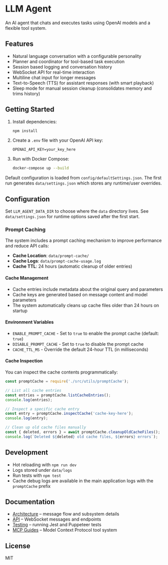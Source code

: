 # LLM Agent

An AI agent that chats and executes tasks using OpenAI models and a flexible tool system.

## Features

- Natural language conversation with a configurable personality
- Planner and coordinator for tool-based task execution
- Session based logging and conversation history
- WebSocket API for real-time interaction
- Multiline chat input for longer messages
- Text-to-Speech (TTS) for assistant responses (with smart playback)
- Sleep mode for manual session cleanup (consolidates memory and trims history)

## Getting Started

1. Install dependencies:
   ```bash
   npm install
   ```
2. Create a `.env` file with your OpenAI API key:
   ```
   OPENAI_API_KEY=your_key_here
   ```
3. Run with Docker Compose:
   ```bash
   docker-compose up --build
   ```

Default configuration is loaded from `config/defaultSettings.json`. The first run
generates `data/settings.json` which stores any runtime/user overrides.

## Configuration

Set `LLM_AGENT_DATA_DIR` to choose where the `data` directory lives. See
`data/settings.json` for runtime options saved after the first start.

### Prompt Caching

The system includes a prompt caching mechanism to improve performance and reduce API calls:

- **Cache Location**: `data/prompt-cache/`
- **Cache Logs**: `data/prompt-cache-usage.log`
- **Cache TTL**: 24 hours (automatic cleanup of older entries)

#### Cache Management

- Cache entries include metadata about the original query and parameters
- Cache keys are generated based on message content and model parameters
- The system automatically cleans up cache files older than 24 hours on startup

#### Environment Variables

- `ENABLE_PROMPT_CACHE` - Set to `true` to enable the prompt cache (default: `true`)
- `DISABLE_PROMPT_CACHE` - Set to `true` to disable the prompt cache
- `CACHE_TTL_MS` - Override the default 24-hour TTL (in milliseconds)

#### Cache Inspection

You can inspect the cache contents programmatically:

```javascript
const promptCache = require('./src/utils/promptCache');

// List all cache entries
const entries = promptCache.listCacheEntries();
console.log(entries);

// Inspect a specific cache entry
const entry = promptCache.inspectCache('cache-key-here');
console.log(entry);

// Clean up old cache files manually
const { deleted, errors } = await promptCache.cleanupOldCacheFiles();
console.log(`Deleted ${deleted} old cache files, ${errors} errors`);
```

## Development

- Hot reloading with `npm run dev`
- Logs stored under `data/logs`
- Run tests with `npm test`
- Cache debug logs are available in the main application logs with the `promptCache` prefix

## Documentation

- [Architecture](docs/architecture.md) – message flow and subsystem details
- [API](docs/api.md) – WebSocket messages and endpoints
- [Testing](docs/testing.md) – running Jest and Puppeteer tests
- [MCP Guides](docs/mcp/) – Model Context Protocol tool system

## License

MIT